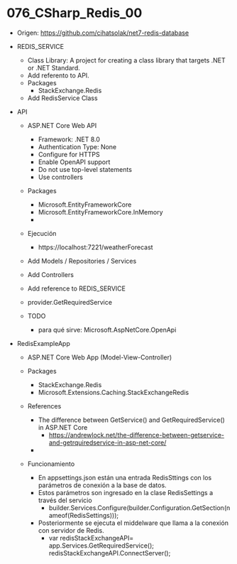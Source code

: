 # 076_CSharp_Redis_00

- Origen: https://github.com/cihatsolak/net7-redis-database

- REDIS_SERVICE 
	- Class Library: A project for creating a class library that targets .NET or .NET Standard.
	- Add referento to API.
	- Packages 
		- StackExchange.Redis
	- Add RedisService Class
	
	
- API 
	- ASP.NET Core Web API 
		- Framework: .NET 8.0
		- Authentication Type: None
		- Configure for HTTPS
		- Enable OpenAPI support
		- Do not use top-level statements
		- Use controllers
		
	- Packages 
		- Microsoft.EntityFrameworkCore
		- Microsoft.EntityFrameworkCore.InMemory
		- 
	- Ejecución
		- https://localhost:7221/weatherForecast
		
	- Add Models / Repositories / Services
	- Add Controllers
	- Add reference to REDIS_SERVICE
		
	- provider.GetRequiredService	

	- TODO
		- para qué sirve: Microsoft.AspNetCore.OpenApi 
		
		
- RedisExampleApp
	- ASP.NET Core Web App (Model-View-Controller)
	
	- Packages
		- StackExchange.Redis
		- Microsoft.Extensions.Caching.StackExchangeRedis
		
	- References
		- The difference between GetService() and GetRequiredService() in ASP.NET Core
			- https://andrewlock.net/the-difference-between-getservice-and-getrquiredservice-in-asp-net-core/
		- 
	- Funcionamiento
		- En appsettings.json están una entrada RedisSttings con los parámetros de conexión a la base de datos.
		- Estos parámetros son ingresado en la clase RedisSettings a través del servicio 
			- builder.Services.Configure<RedisSettings>(builder.Configuration.GetSection(nameof(RedisSettings)));
		- Posteriormente se ejecuta el middelware que llama a la conexión con servidor de Redis.
			- var redisStackExchangeAPI= app.Services.GetRequiredService<IRedisStackExchangeAPI>();
			  redisStackExchangeAPI.ConnectServer();

	
